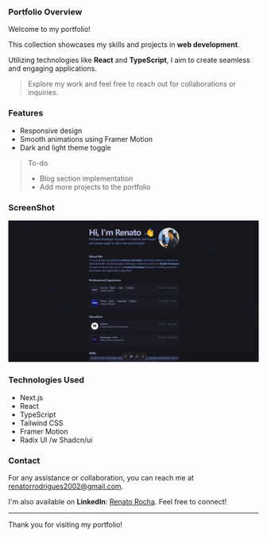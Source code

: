 ### Portfolio Overview

Welcome to my portfolio!

This collection showcases my skills and projects in **web development**.

Utilizing technologies like **React** and **TypeScript**, I aim to create seamless and engaging applications.

> Explore my work and feel free to reach out for collaborations or inquiries.

### Features

- Responsive design
- Smooth animations using Framer Motion
- Dark and light theme toggle

> To-do
>
> - Blog section implementation
> - Add more projects to the portfolio

### ScreenShot

![Portfolio Screenshot](./public/project-screenshot.png)

### Technologies Used

- Next.js
- React
- TypeScript
- Tailwind CSS
- Framer Motion
- Radix UI /w Shadcn/ui

### Contact

For any assistance or collaboration, you can reach me at [renatorrodrigues2002@gmail.com](mailto:renatorrodrigues2002@gmail.com).

I'm also available on **LinkedIn**: [Renato Rocha](https://www.linkedin.com/in/renato-rrodrigues/). Feel free to connect!

---

Thank you for visiting my portfolio!
